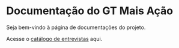 # Documentação do GT Mais Ação

Seja bem-vindo à página de documentações do projeto.

Acesse o [catálogo de entrevistas](/entrevistas) aqui.
